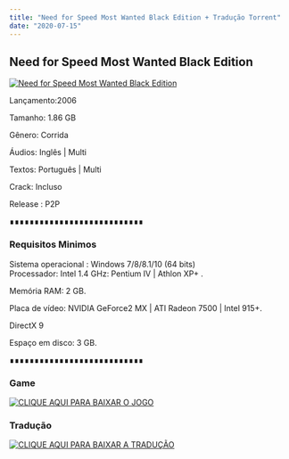 ```yaml
---
title: "Need for Speed Most Wanted Black Edition + Tradução Torrent"
date: "2020-07-15"
---
```


## Need for Speed Most Wanted Black Edition

[![](https://1.bp.blogspot.com/-8lfYJqcrWAI/Xuo2fqS3VYI/AAAAAAAAAvE/3XSXZMwx61g14lrdwL3HdDvABPKu7oCOwCLcBGAsYHQ/s640/e3needforspeedmostwanted.jpg "Need for Speed Most Wanted Black Edition")](https://1.bp.blogspot.com/-8lfYJqcrWAI/Xuo2fqS3VYI/AAAAAAAAAvE/3XSXZMwx61g14lrdwL3HdDvABPKu7oCOwCLcBGAsYHQ/s1600/e3needforspeedmostwanted.jpg)

Lançamento:2006

Tamanho: 1.86 GB

Gênero: Corrida

Áudios: Inglês | Multi

Textos: Português | Multi

Crack: Incluso

Release : P2P  
  

∎∎∎∎∎∎∎∎∎∎∎∎∎∎∎∎∎∎∎∎∎∎∎∎∎∎∎

  

### Requisitos Minimos

Sistema operacional : Windows 7/8/8.1/10 (64 bits)  
Processador: Intel 1.4 GHz: Pentium IV | Athlon XP+ .

Memória RAM: 2 GB.

Placa de vídeo: NVIDIA GeForce2 MX | ATI Radeon 7500 | Intel 915+.

DirectX 9

Espaço em disco: 3 GB.

∎∎∎∎∎∎∎∎∎∎∎∎∎∎∎∎∎∎∎∎∎∎∎∎∎∎∎

### Game

[![](https://1.bp.blogspot.com/-lA2Htx_TX8U/XnlL4V-nLvI/AAAAAAAAAcM/5hCK4ZWv40sjbCoLaaJzpQ55hYc713nIgCLcBGAsYHQ/s1600/MAGNET{ca9bad4f721d92abc13e060f4f8dd78be4bc2e3e6ae69d619fbd104809de1ad1}2BLINK.png "CLIQUE AQUI PARA BAIXAR O JOGO")](https://stfly.io/2nLe)

### Tradução

[![](https://1.bp.blogspot.com/-lA2Htx_TX8U/XnlL4V-nLvI/AAAAAAAAAcM/5hCK4ZWv40sjbCoLaaJzpQ55hYc713nIgCLcBGAsYHQ/s1600/MAGNET{ca9bad4f721d92abc13e060f4f8dd78be4bc2e3e6ae69d619fbd104809de1ad1}2BLINK.png "CLIQUE AQUI PARA BAIXAR A TRADUÇÃO")](https://stfly.io/Wm8KLon)
